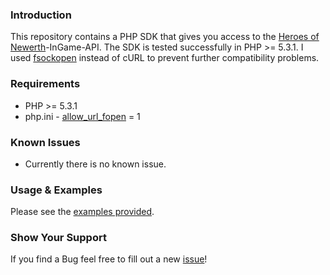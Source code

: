 ### Introduction

This repository contains a PHP SDK that gives you access to the [Heroes of Newerth][]-InGame-API.
The SDK is tested successfully in PHP >= 5.3.1.
I used [fsockopen][] instead of cURL to prevent further compatibility problems.

### Requirements

* PHP >= 5.3.1
* php.ini - [allow_url_fopen][] = 1

### Known Issues

* Currently there is no known issue.

### Usage & Examples

Please see the [examples provided][].

### Show Your Support

If you find a Bug feel free to fill out a new [issue][]!

[issue]: https://github.com/riyuk/hon-sdk/issues
[examples provided]: https://github.com/riyuk/hon-sdk/blob/master/sample.php
[fsockopen]: http://www.php.net/fsockopen
[allow_url_fopen]: http://php.net/manual/en/filesystem.configuration.php#ini.allow-url-fopen
[Heroes of Newerth]: http://www.heroesofnewerth.com/